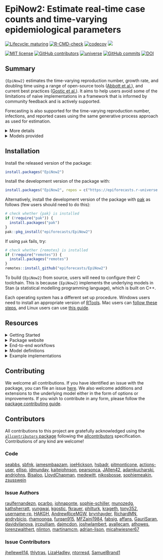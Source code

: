 
# EpiNow2: Estimate real-time case counts and time-varying epidemiological parameters

[![Lifecycle:
maturing](https://img.shields.io/badge/lifecycle-maturing-blue.svg)](https://lifecycle.r-lib.org/articles/stages.html#maturing)
[![R-CMD-check](https://github.com/epiforecasts/EpiNow2/actions/workflows/R-CMD-check.yaml/badge.svg)](https://github.com/epiforecasts/EpiNow2/actions/workflows/R-CMD-check.yaml)
[![codecov](https://codecov.io/gh/epiforecasts/EpiNow2/branch/main/graph/badge.svg?token=FZWwEMdpq6)](https://app.codecov.io/gh/epiforecasts/EpiNow2)
[![](https://cranlogs.r-pkg.org/badges/grand-total/EpiNow2)](https://cran.r-project.org/package=EpiNow2)

[![MIT
license](https://img.shields.io/badge/License-MIT-blue.svg)](https://github.com/epiforecasts/EpiNow2/blob/main/LICENSE.md/)
[![GitHub
contributors](https://img.shields.io/github/contributors/epiforecasts/EpiNow2)](https://github.com/epiforecasts/EpiNow2/graphs/contributors)
[![universe](https://epiforecasts.r-universe.dev/badges/EpiNow2)](http://epiforecasts.r-universe.dev/#package:EpiNow2)
[![GitHub
commits](https://img.shields.io/github/commits-since/epiforecasts/EpiNow2/v1.6.0.svg?color=orange)](https://GitHub.com/epiforecasts/EpiNow2/commit/main/)
[![DOI](https://zenodo.org/badge/272995211.svg)](https://zenodo.org/badge/latestdoi/272995211)

## Summary

`{EpiNow2}` estimates the time-varying reproduction number, growth rate,
and doubling time using a range of open-source tools ([Abbott et
al.](https://doi.org/10.12688/wellcomeopenres.16006.1)), and current
best practices ([Gostic et
al.](https://doi.org/10.1371/journal.pcbi.1008409)). It aims to help
users avoid some of the limitations of naive implementations in a
framework that is informed by community feedback and is actively
supported.

Forecasting is also supported for the time-varying reproduction number,
infections, and reported cases using the same generative process
approach as used for estimation.

<details>
<summary>
More details
</summary>

`{EpiNow2}` estimates the time-varying reproduction number on cases by
date of infection (using a similar approach to that implemented in
[`{EpiEstim}`](https://github.com/mrc-ide/EpiEstim)). True infections,
treated as latent and unobserved, are estimated and then mapped to
observed data (for example cases by date of report) via one or more
delay distributions (in the examples in the package documentation these
are an incubation period and a reporting delay) and a reporting model
that can include weekly periodicity.

Uncertainty is propagated from all inputs into the final parameter
estimates, helping to mitigate spurious findings. This is handled
internally. The time-varying reproduction estimates and the uncertain
generation time also give time-varying estimates of the rate of growth.

</details>
<details>
<summary>
Models provided
</summary>

`{EpiNow2}` provides three models:

- `estimate_infections()`: Reconstruct cases by date of infection from
  reported cases.

- `estimate_secondary()`: Estimate the relationship between primary and
  secondary observations, for example, deaths (secondary) based on
  hospital admissions (primary), or bed occupancy (secondary) based on
  hospital admissions (primary).

- `estimate_truncation()`: Estimate a truncation distribution from
  multiple snapshots of the same data source over time. For more
  flexibility, check out the
  [`{epinowcast}`](https://package.epinowcast.org/) package.

The default model in `estimate_infections()` uses a non-stationary
Gaussian process to estimate the time-varying reproduction number and
infer infections. Other options, which generally reduce runtimes at the
cost of the granularity of estimates or real-time performance, include:

- A stationary Gaussian process (faster to estimate but currently gives
  reduced performance for real time estimates).
- User specified breakpoints.
- A fixed reproduction number.
- A piecewise constant, combining a fixed reproduction number with
  breakpoints.
- A random walk, combining a fixed reproduction number with regularly
  spaced breakpoints (i.e weekly).
- A deconvolution/back-calculation method for inferring infections,
  followed with calculating the time-varying reproduction number.
- Adjustment for the remaining susceptible population beyond the
  forecast horizon.

By default, all these models are fit with [MCMC
sampling](https://mc-stan.org/docs/reference-manual/mcmc.html) using the
[`rstan`](https://mc-stan.org/users/interfaces/rstan) R package as the
backend. Users can, however, switch to use approximate algorithms like
[variational
inference](https://en.wikipedia.org/wiki/Variational_Bayesian_methods),
the
[pathfinder](https://mc-stan.org/docs/reference-manual/pathfinder.html)
algorithm, or [Laplace
approximation](https://mc-stan.org/docs/reference-manual/laplace.html)
especially for quick prototyping. The latter two methods are provided
through the [`cmdstanr`](https://mc-stan.org/cmdstanr/) R package, so
users will have to install that separately.

The documentation for `estimate_infections` provides examples of the
implementation of the different options available.

`{EpiNow2}` is designed to be used via a single function call to two
functions:

- `epinow()`: Estimate Rt and cases by date of infection and forecast
  these infections into the future.

- `regional_epinow()`: Efficiently run `epinow()` across multiple
  regions in an efficient manner.

These two functions call `estimate_infections()`, which works to
reconstruct cases by date of infection from reported cases.

For more details on using each function corresponding function
documentation.

</details>

## Installation

Install the released version of the package:

``` r
install.packages("EpiNow2")
```

Install the development version of the package with:

``` r
install.packages("EpiNow2", repos = c("https://epiforecasts.r-universe.dev", getOption("repos")))
```

Alternatively, install the development version of the package with
[pak](https://pak.r-lib.org/) as follows (few users should need to do
this):

``` r
# check whether {pak} is installed
if (!require("pak")) {
  install.packages("pak")
}
pak::pkg_install("epiforecasts/EpiNow2")
```

If using `pak` fails, try:

``` r
# check whether {remotes} is installed
if (!require("remotes")) {
  install.packages("remotes")
}
remotes::install_github("epiforecasts/EpiNow2")
```

To build `{EpiNow2}` from source, users will need to configure their C
toolchain. This is because `{EpiNow2}` implements the underlying models
in Stan (a statistical modelling programming language), which is built
on C++.

Each operating system has a different set up procedure. Windows users
need to install an appropriate version of
[RTools](https://github.com/stan-dev/rstan/wiki/Configuring-C---Toolchain-for-Windows).
Mac users can [follow these
steps](https://github.com/stan-dev/rstan/wiki/Configuring-C---Toolchain-for-Mac),
and Linux users can use [this
guide](https://github.com/stan-dev/rstan/wiki/Configuring-C-Toolchain-for-Linux).

## Resources

<details>
<summary>
Getting Started
</summary>

The Getting Started vignette (see `vignette("EpiNow2")`) is your
quickest entry point to the package. It provides a quick run through of
the two main functions in the package and how to set up them up. It also
discusses how to summarise and visualise the results after running the
models.

More broadly, users can also learn the details of estimating delay
distributions, nowcasting, and forecasting in a structured way through
the free and open short-course, [“Nowcasting and forecasting infectious
disease dynamics”](https://nfidd.github.io/nfidd/), developed by some
authors of this package.

</details>
<details>
<summary>
Package website
</summary>

The package has two websites: one for [the stable release version on
CRAN](https://epiforecasts.io/EpiNow2/), and another for [the version in
development](https://epiforecasts.io/EpiNow2/dev/). These two provide
various resources for learning about the package, including the function
reference, details about each model (model definition), workflows for
each model (usage), and case studies or literature of applications of
the package. However, the development website may contain experimental
features and information not yet available in the stable release.

</details>
<details>
<summary>
End-to-end workflows
</summary>

The workflow vignette (see `vignette("estimate_infections_workflow")`)
provides guidance on the end-to-end process of estimating reproduction
numbers and performing short-term forecasts for a disease spreading in a

</details>
<details>
<summary>
Model definitions
</summary>

In different vignettes we provide the mathematical definition of each
model. For example, the model definition vignette for
`estimate_infections()` can be found in
`vignette("estimate_infections")`.

</details>
<details>
<summary>
Example implementations
</summary>

A simple example of using the package to estimate a national Rt for
Covid-19 can be found
[here](https://gist.github.com/seabbs/163d0f195892cde685c70473e1f5e867).

</details>

## Contributing

We welcome all contributions. If you have identified an issue with the
package, you can file an issue
[here](https://github.com/epiforecasts/EpiNow2/issues). We also welcome
additions and extensions to the underlying model either in the form of
options or improvements. If you wish to contribute in any form, please
follow the [package contributing
guide](https://github.com/epiforecasts/EpiNow2/blob/main/.github/CONTRIBUTING.md).

## Contributors

<!-- ALL-CONTRIBUTORS-LIST:START - Do not remove or modify this section -->
<!-- prettier-ignore-start -->
<!-- markdownlint-disable -->

All contributions to this project are gratefully acknowledged using the
[`allcontributors` package](https://github.com/ropensci/allcontributors)
following the [allcontributors](https://allcontributors.org)
specification. Contributions of any kind are welcome!

### Code

<a href="https://github.com/epiforecasts/EpiNow2/commits?author=seabbs">seabbs</a>,
<a href="https://github.com/epiforecasts/EpiNow2/commits?author=sbfnk">sbfnk</a>,
<a href="https://github.com/epiforecasts/EpiNow2/commits?author=jamesmbaazam">jamesmbaazam</a>,
<a href="https://github.com/epiforecasts/EpiNow2/commits?author=joeHickson">joeHickson</a>,
<a href="https://github.com/epiforecasts/EpiNow2/commits?author=hsbadr">hsbadr</a>,
<a href="https://github.com/epiforecasts/EpiNow2/commits?author=pitmonticone">pitmonticone</a>,
<a href="https://github.com/epiforecasts/EpiNow2/commits?author=actions-user">actions-user</a>,
<a href="https://github.com/epiforecasts/EpiNow2/commits?author=ellisp">ellisp</a>,
<a href="https://github.com/epiforecasts/EpiNow2/commits?author=jdmunday">jdmunday</a>,
<a href="https://github.com/epiforecasts/EpiNow2/commits?author=kaitejohnson">kaitejohnson</a>,
<a href="https://github.com/epiforecasts/EpiNow2/commits?author=pearsonca">pearsonca</a>,
<a href="https://github.com/epiforecasts/EpiNow2/commits?author=JAllen42">JAllen42</a>,
<a href="https://github.com/epiforecasts/EpiNow2/commits?author=adamkucharski">adamkucharski</a>,
<a href="https://github.com/epiforecasts/EpiNow2/commits?author=andrjohns">andrjohns</a>,
<a href="https://github.com/epiforecasts/EpiNow2/commits?author=Bisaloo">Bisaloo</a>,
<a href="https://github.com/epiforecasts/EpiNow2/commits?author=LloydChapman">LloydChapman</a>,
<a href="https://github.com/epiforecasts/EpiNow2/commits?author=medewitt">medewitt</a>,
<a href="https://github.com/epiforecasts/EpiNow2/commits?author=nikosbosse">nikosbosse</a>,
<a href="https://github.com/epiforecasts/EpiNow2/commits?author=sophiemeakin">sophiemeakin</a>,
<a href="https://github.com/epiforecasts/EpiNow2/commits?author=zsusswein">zsusswein</a>

### Issue Authors

<a href="https://github.com/epiforecasts/EpiNow2/issues?q=is%3Aissue+author%3Araulfernandezn">raulfernandezn</a>,
<a href="https://github.com/epiforecasts/EpiNow2/issues?q=is%3Aissue+author%3Apcarbo">pcarbo</a>,
<a href="https://github.com/epiforecasts/EpiNow2/issues?q=is%3Aissue+author%3Ajohnaponte">johnaponte</a>,
<a href="https://github.com/epiforecasts/EpiNow2/issues?q=is%3Aissue+author%3Asophie-schiller">sophie-schiller</a>,
<a href="https://github.com/epiforecasts/EpiNow2/issues?q=is%3Aissue+author%3Amunozedg">munozedg</a>,
<a href="https://github.com/epiforecasts/EpiNow2/issues?q=is%3Aissue+author%3Akathsherratt">kathsherratt</a>,
<a href="https://github.com/epiforecasts/EpiNow2/issues?q=is%3Aissue+author%3Ayungwai">yungwai</a>,
<a href="https://github.com/epiforecasts/EpiNow2/issues?q=is%3Aissue+author%3Akgostic">kgostic</a>,
<a href="https://github.com/epiforecasts/EpiNow2/issues?q=is%3Aissue+author%3Afkrauer">fkrauer</a>,
<a href="https://github.com/epiforecasts/EpiNow2/issues?q=is%3Aissue+author%3Aphilturk">philturk</a>,
<a href="https://github.com/epiforecasts/EpiNow2/issues?q=is%3Aissue+author%3Akrageth">krageth</a>,
<a href="https://github.com/epiforecasts/EpiNow2/issues?q=is%3Aissue+author%3Atony352">tony352</a>,
<a href="https://github.com/epiforecasts/EpiNow2/issues?q=is%3Aissue+author%3Ausername-rp">username-rp</a>,
<a href="https://github.com/epiforecasts/EpiNow2/issues?q=is%3Aissue+author%3AHAKGH">HAKGH</a>,
<a href="https://github.com/epiforecasts/EpiNow2/issues?q=is%3Aissue+author%3AAndrewRiceMGW">AndrewRiceMGW</a>,
<a href="https://github.com/epiforecasts/EpiNow2/issues?q=is%3Aissue+author%3Abrynhayder">brynhayder</a>,
<a href="https://github.com/epiforecasts/EpiNow2/issues?q=is%3Aissue+author%3ARichardMN">RichardMN</a>,
<a href="https://github.com/epiforecasts/EpiNow2/issues?q=is%3Aissue+author%3Aandrybicio">andrybicio</a>,
<a href="https://github.com/epiforecasts/EpiNow2/issues?q=is%3Aissue+author%3Arhamoonga">rhamoonga</a>,
<a href="https://github.com/epiforecasts/EpiNow2/issues?q=is%3Aissue+author%3Afurqan915">furqan915</a>,
<a href="https://github.com/epiforecasts/EpiNow2/issues?q=is%3Aissue+author%3AMFZaini1984">MFZaini1984</a>,
<a href="https://github.com/epiforecasts/EpiNow2/issues?q=is%3Aissue+author%3Afabsig">fabsig</a>,
<a href="https://github.com/epiforecasts/EpiNow2/issues?q=is%3Aissue+author%3Aaffans">affans</a>,
<a href="https://github.com/epiforecasts/EpiNow2/issues?q=is%3Aissue+author%3AGauriSaran">GauriSaran</a>,
<a href="https://github.com/epiforecasts/EpiNow2/issues?q=is%3Aissue+author%3Adavidvilanova">davidvilanova</a>,
<a href="https://github.com/epiforecasts/EpiNow2/issues?q=is%3Aissue+author%3Ajrcpulliam">jrcpulliam</a>,
<a href="https://github.com/epiforecasts/EpiNow2/issues?q=is%3Aissue+author%3Adajmcdon">dajmcdon</a>,
<a href="https://github.com/epiforecasts/EpiNow2/issues?q=is%3Aissue+author%3Ajoshwlambert">joshwlambert</a>,
<a href="https://github.com/epiforecasts/EpiNow2/issues?q=is%3Aissue+author%3Aavallecam">avallecam</a>,
<a href="https://github.com/epiforecasts/EpiNow2/issues?q=is%3Aissue+author%3Aathowes">athowes</a>,
<a href="https://github.com/epiforecasts/EpiNow2/issues?q=is%3Aissue+author%3Alorenzwalthert">lorenzwalthert</a>,
<a href="https://github.com/epiforecasts/EpiNow2/issues?q=is%3Aissue+author%3Anlinton">nlinton</a>,
<a href="https://github.com/epiforecasts/EpiNow2/issues?q=is%3Aissue+author%3Amartinamcm">martinamcm</a>,
<a href="https://github.com/epiforecasts/EpiNow2/issues?q=is%3Aissue+author%3Aadrian-lison">adrian-lison</a>,
<a href="https://github.com/epiforecasts/EpiNow2/issues?q=is%3Aissue+author%3Amicahwiesner67">micahwiesner67</a>

### Issue Contributors

<a href="https://github.com/epiforecasts/EpiNow2/issues?q=is%3Aissue+commenter%3Ajhellewell14">jhellewell14</a>,
<a href="https://github.com/epiforecasts/EpiNow2/issues?q=is%3Aissue+commenter%3Athlytras">thlytras</a>,
<a href="https://github.com/epiforecasts/EpiNow2/issues?q=is%3Aissue+commenter%3ALizaHadley">LizaHadley</a>,
<a href="https://github.com/epiforecasts/EpiNow2/issues?q=is%3Aissue+commenter%3Antorresd">ntorresd</a>,
<a href="https://github.com/epiforecasts/EpiNow2/issues?q=is%3Aissue+commenter%3ASamuelBrand1">SamuelBrand1</a>

<!-- markdownlint-enable -->
<!-- prettier-ignore-end -->
<!-- ALL-CONTRIBUTORS-LIST:END -->
